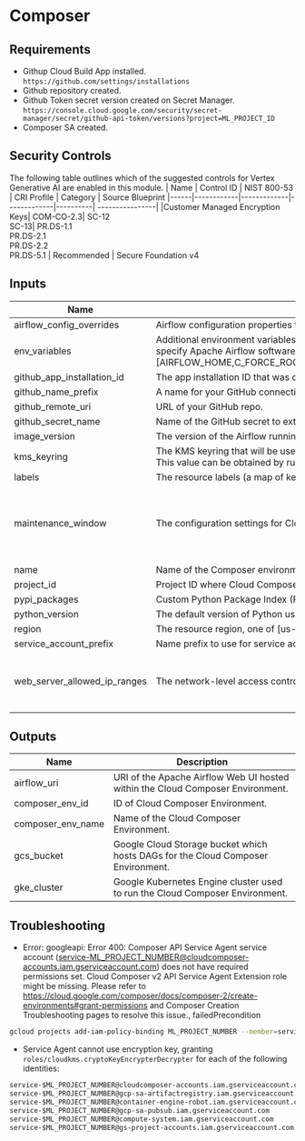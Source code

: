 # Composer

## Requirements

- Githup Cloud Build App installed. `https://github.com/settings/installations`
- Github repository created.
- Github Token secret version created on Secret Manager. `https://console.cloud.google.com/security/secret-manager/secret/github-api-token/versions?project=ML_PROJECT_ID`
- Composer SA created.

## Security Controls

The following table outlines which of the suggested controls for Vertex Generative AI are enabled in this module.
| Name | Control ID | NIST 800-53 | CRI Profile | Category | Source Blueprint
|------|------------|-------------|-------------|----------| ----------------|
|Customer Managed Encryption Keys| COM-CO-2.3| SC-12 <br />SC-13| PR.DS-1.1 <br /> PR.DS-2.1 <br /> PR.DS-2.2 <br /> PR.DS-5.1 | Recommended | Secure Foundation v4

<!-- BEGINNING OF PRE-COMMIT-TERRAFORM DOCS HOOK -->
## Inputs

| Name | Description | Type | Default | Required |
|------|-------------|------|---------|:--------:|
| airflow\_config\_overrides | Airflow configuration properties to override. Property keys contain the section and property names, separated by a hyphen, for example "core-dags\_are\_paused\_at\_creation". | `map(string)` | `{}` | no |
| env\_variables | Additional environment variables to provide to the Apache Airflow scheduler, worker, and webserver processes. Environment variable names must match the regular expression [a-zA-Z\_][a-zA-Z0-9\_]*. They cannot specify Apache Airflow software configuration overrides (they cannot match the regular expression AIRFLOW\_\_[A-Z0-9\_]+\_\_[A-Z0-9\_]+), and they cannot match any of the following reserved names: [AIRFLOW\_HOME,C\_FORCE\_ROOT,CONTAINER\_NAME,DAGS\_FOLDER,GCP\_PROJECT,GCS\_BUCKET,GKE\_CLUSTER\_NAME,SQL\_DATABASE,SQL\_INSTANCE,SQL\_PASSWORD,SQL\_PROJECT,SQL\_REGION,SQL\_USER]. | `map(any)` | `{}` | no |
| github\_app\_installation\_id | The app installation ID that was created when installing Google Cloud Build in GitHub: https://github.com/apps/google-cloud-build. | `number` | n/a | yes |
| github\_name\_prefix | A name for your GitHub connection to Cloud Build. | `string` | `"github-modules"` | no |
| github\_remote\_uri | URL of your GitHub repo. | `string` | n/a | yes |
| github\_secret\_name | Name of the GitHub secret to extract GitHub token info. | `string` | `"github-api-token"` | no |
| image\_version | The version of the Airflow running in the Cloud Composer environment. | `string` | `"composer-2.5.2-airflow-2.6.3"` | no |
| kms\_keyring | The KMS keyring that will be used when selecting the KMS key, preferably this should be on the same region as var.location and the same environment.<br>This value can be obtained by running "gcloud kms keyrings list --project=KMS\_PROJECT\_ID --location=REGION." | `string` | n/a | yes |
| labels | The resource labels (a map of key/value pairs) to be applied to the Cloud Composer. | `map(string)` | `{}` | no |
| maintenance\_window | The configuration settings for Cloud Composer maintenance window. | <pre>object({<br>    start_time = string<br>    end_time   = string<br>    recurrence = string<br>  })</pre> | <pre>{<br>  "end_time": "2021-01-01T13:00:00Z",<br>  "recurrence": "FREQ=WEEKLY;BYDAY=SU",<br>  "start_time": "2021-01-01T01:00:00Z"<br>}</pre> | no |
| name | Name of the Composer environment. | `string` | n/a | yes |
| project\_id | Project ID where Cloud Composer Environment is created. | `string` | n/a | yes |
| pypi\_packages | Custom Python Package Index (PyPI) packages to be installed in the environment. Keys refer to the lowercase package name (e.g. "numpy"). | `map(string)` | `{}` | no |
| python\_version | The default version of Python used to run the Airflow scheduler, worker, and webserver processes. | `string` | `"3"` | no |
| region | The resource region, one of [us-central1, us-east4]. | `string` | `"us-central1"` | no |
| service\_account\_prefix | Name prefix to use for service accounts. | `string` | `"sa"` | no |
| web\_server\_allowed\_ip\_ranges | The network-level access control policy for the Airflow web server. If unspecified, no network-level access restrictions will be applied. | <pre>list(object({<br>    value       = string<br>    description = string<br>  }))</pre> | `null` | no |

## Outputs

| Name | Description |
|------|-------------|
| airflow\_uri | URI of the Apache Airflow Web UI hosted within the Cloud Composer Environment. |
| composer\_env\_id | ID of Cloud Composer Environment. |
| composer\_env\_name | Name of the Cloud Composer Environment. |
| gcs\_bucket | Google Cloud Storage bucket which hosts DAGs for the Cloud Composer Environment. |
| gke\_cluster | Google Kubernetes Engine cluster used to run the Cloud Composer Environment. |

<!-- END OF PRE-COMMIT-TERRAFORM DOCS HOOK -->


## Troubleshooting

- Error: googleapi: Error 400: Composer API Service Agent service account (service-ML_PROJECT_NUMBER@cloudcomposer-accounts.iam.gserviceaccount.com) does not have required permissions set. Cloud Composer v2 API Service Agent Extension role might be missing. Please refer to https://cloud.google.com/composer/docs/composer-2/create-environments#grant-permissions and Composer Creation Troubleshooting pages to resolve this issue., failedPrecondition

```bash
gcloud projects add-iam-policy-binding ML_PROJECT_NUMBER --member=serviceAccount:service-ML_PROJECT_NUMBER@cloudcomposer-accounts.iam.gserviceaccount.com --role=roles/composer.ServiceAgentV2Ext
```

- Service Agent cannot use encryption key, granting `roles/cloudkms.cryptoKeyEncrypterDecrypter` for each of the following identities:

```txt
service-$ML_PROJECT_NUMBER@cloudcomposer-accounts.iam.gserviceaccount.com
service-$ML_PROJECT_NUMBER@gcp-sa-artifactregistry.iam.gserviceaccount.com
service-$ML_PROJECT_NUMBER@container-engine-robot.iam.gserviceaccount.com
service-$ML_PROJECT_NUMBER@gcp-sa-pubsub.iam.gserviceaccount.com
service-$ML_PROJECT_NUMBER@compute-system.iam.gserviceaccount.com
service-$ML_PROJECT_NUMBER@gs-project-accounts.iam.gserviceaccount.com
```
